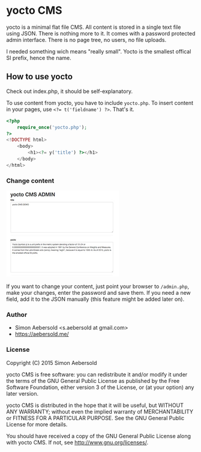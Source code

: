 # yocto CMS

yocto is a minimal flat file CMS. All content is stored in a single text file using JSON. There is nothing more to it. It comes with a password protected admin interface. There is no page tree, no users, no file uploads.

I needed something wich means "really small". Yocto is the smallest offical SI prefix, hence the name.

## How to use yocto

Check out index.php, it should be self-explanatory.

To use content from yocto, you have to include `yocto.php`. To insert content in your pages, use `<?= t('fieldname') ?>`. That's it.

```php
<?php
    require_once('yocto.php');
?>
<!DOCTYPE html>
    <body>
        <h1><?= y('title') ?></h1>
    </body>
</html>
```

### Change content

![yocto Admin](/admin.jpg)

If you want to change your content, just point your browser to `/admin.php`, make your changes, enter the password and save them. If you need a new field, add it to the JSON manually (this feature might be added later on).

### Author

* Simon Aebersold <s.aebersold at gmail.com>
* https://aebersold.me/

### License

Copyright (C) 2015 Simon Aebersold

yocto CMS is free software: you can redistribute it and/or modify it under the terms of the GNU General Public License as published by the Free Software Foundation, either version 3 of the License, or (at your option) any later version.

yocto CMS is distributed in the hope that it will be useful, but WITHOUT ANY WARRANTY; without even the implied warranty of MERCHANTABILITY or FITNESS FOR A PARTICULAR PURPOSE. See the GNU General Public License for more details.

You should have received a copy of the GNU General Public License along with yocto CMS. If not, see http://www.gnu.org/licenses/.
